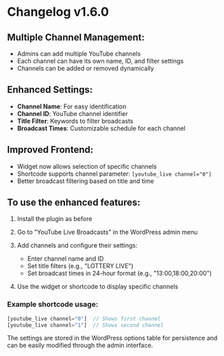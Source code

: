 # Changelog v1.6.0

## Multiple Channel Management:

- Admins can add multiple YouTube channels
- Each channel can have its own name, ID, and filter settings
- Channels can be added or removed dynamically

## Enhanced Settings:

- **Channel Name**: For easy identification
- **Channel ID**: YouTube channel identifier
- **Title Filter**: Keywords to filter broadcasts
- **Broadcast Times**: Customizable schedule for each channel

## Improved Frontend:

- Widget now allows selection of specific channels
- Shortcode supports channel parameter: `[youtube_live channel="0"]`
- Better broadcast filtering based on title and time

## To use the enhanced features:

1. Install the plugin as before
2. Go to "YouTube Live Broadcasts" in the WordPress admin menu
3. Add channels and configure their settings:
    - Enter channel name and ID
    - Set title filters (e.g., "LOTTERY LIVE")
    - Set broadcast times in 24-hour format (e.g., "13:00,18:00,20:00")

4. Use the widget or shortcode to display specific channels

### Example shortcode usage:

```php
[youtube_live channel="0"]  // Shows first channel
[youtube_live channel="1"]  // Shows second channel
```

The settings are stored in the WordPress options table for persistence and can be easily modified through the admin interface.